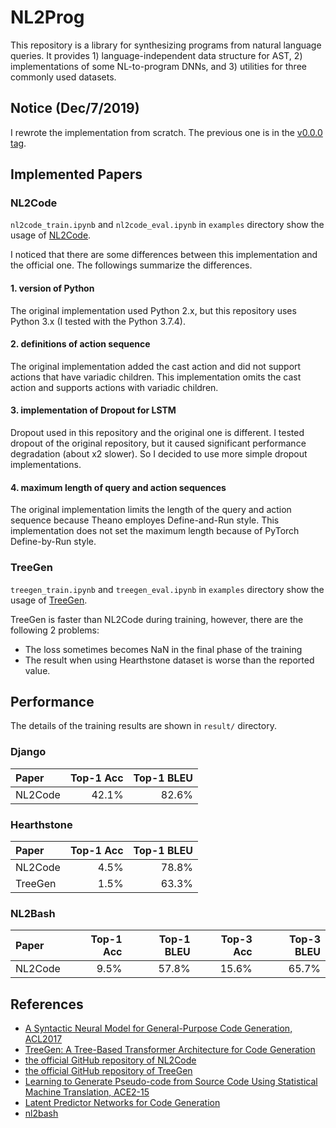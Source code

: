 NL2Prog
===

This repository is a library for synthesizing programs from natural language queries.
It provides 1) language-independent data structure for AST, 2) implementations of some NL-to-program DNNs, and 3) utilities for three commonly used datasets.


Notice (Dec/7/2019)
---

I rewrote the implementation from scratch. The previous one is in the [v0.0.0 tag](https://github.com/HiroakiMikami/NL2Prog/tree/v0.0.0).


Implemented Papers
---

### NL2Code

`nl2code_train.ipynb` and `nl2code_eval.ipynb` in `examples` directory show the usage of [NL2Code](https://arxiv.org/abs/1704.01696).

I noticed that there are some differences between this implementation and the official one.
The followings summarize the differences.

#### 1. version of Python
The original implementation used Python 2.x, but this repository uses Python 3.x (I tested with the Python 3.7.4).

#### 2. definitions of action sequence
The original implementation added the cast action and did not support actions that have variadic children. This implementation omits the cast action and supports actions with variadic children.

#### 3. implementation of Dropout for LSTM
Dropout used in this repository and the original one is different. I tested dropout of the original repository, but it caused significant performance degradation (about x2 slower). So I decided to use more simple dropout implementations.

#### 4. maximum length of query and action sequences
The original implementation limits the length of the query and action sequence because Theano employes Define-and-Run style.
This implementation does not set the maximum length because of PyTorch Define-by-Run style.


### TreeGen

`treegen_train.ipynb` and `treegen_eval.ipynb` in `examples` directory show the usage of [TreeGen](https://arxiv.org/abs/1911.09983).

TreeGen is faster than NL2Code during training, however, there are the following 2 problems:

* The loss sometimes becomes NaN in the final phase of the training
* The result when using Hearthstone dataset is worse than the reported value.


Performance
---

The details of the training results are shown in `result/` directory.

### Django

|Paper  |Top-1 Acc|Top-1 BLEU|
|:---   |---:     |---:      |
|NL2Code|42.1%    |82.6%     |

### Hearthstone

|Paper  |Top-1 Acc|Top-1 BLEU|
|:---   |---:     |---:      |
|NL2Code|4.5%     |78.8%     |
|TreeGen|1.5%     |63.3%     |

### NL2Bash

|Paper   |Top-1 Acc|Top-1 BLEU|Top-3 Acc|Top-3 BLEU|
|:---    |---:     |---:      |---:     |---:      |
|NL2Code |9.5%     |57.8%     |15.6%    |65.7%     |


References
---

* [A Syntactic Neural Model for General-Purpose Code Generation, ACL2017](https://arxiv.org/abs/1704.01696)
* [TreeGen: A Tree-Based Transformer Architecture for Code Generation](https://arxiv.org/abs/1911.09983)
* [the official GitHub repository of NL2Code](https://github.com/pcyin/NL2code/)
* [the official GitHub repository of TreeGen](https://github.com/zysszy/TreeGen)
* [Learning to Generate Pseudo-code from Source Code Using Statistical Machine Translation, ACE2-15](https://ieeexplore.ieee.org/document/7372045)
* [Latent Predictor Networks for Code Generation](https://arxiv.org/abs/1603.06744)
* [nl2bash](https://github.com/TellinaTool/nl2bash)
